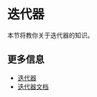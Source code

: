 # 迭代器

本节将教你关于迭代器的知识。

## 更多信息

- [迭代器](https://doc.rust-lang.org/book/ch13-02-iterators.html)
- [迭代器文档](https://doc.rust-lang.org/stable/std/iter/)